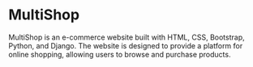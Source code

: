 # MultiShop
 MultiShop is an e-commerce website built with HTML, CSS, Bootstrap, Python, and Django. The website is designed to provide a platform for online shopping, allowing users to browse and purchase products.
